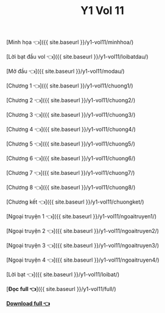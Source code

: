 ﻿---
layout: post
title: Y1 Vol 11
---

[Minh họa 👈]({{ site.baseurl }}/y1-vol11/minhhoa/)

[Lời bạt đầu vol 👈]({{ site.baseurl }}/y1-vol11/loibatdau/)

[Mở đầu 👈]({{ site.baseurl }}/y1-vol11/modau/)

[Chương 1 👈]({{ site.baseurl }}/y1-vol11/chuong1/)

[Chương 2 👈]({{ site.baseurl }}/y1-vol11/chuong2/)

[Chương 3 👈]({{ site.baseurl }}/y1-vol11/chuong3/)

[Chương 4 👈]({{ site.baseurl }}/y1-vol11/chuong4/)

[Chương 5 👈]({{ site.baseurl }}/y1-vol11/chuong5/)

[Chương 6 👈]({{ site.baseurl }}/y1-vol11/chuong6/)

[Chương 7 👈]({{ site.baseurl }}/y1-vol11/chuong7/)

[Chương 8 👈]({{ site.baseurl }}/y1-vol11/chuong8/)

[Chương kết 👈]({{ site.baseurl }}/y1-vol11/chuongket/)

[Ngoại truyện 1 👈]({{ site.baseurl }}/y1-vol11/ngoaitruyen1/)

[Ngoại truyện 2 👈]({{ site.baseurl }}/y1-vol11/ngoaitruyen2/)

[Ngoại truyện 3 👈]({{ site.baseurl }}/y1-vol11/ngoaitruyen3/)

[Ngoại truyện 4 👈]({{ site.baseurl }}/y1-vol11/ngoaitruyen4/)

[Lời bạt 👈]({{ site.baseurl }}/y1-vol11/loibat/)

[**Đọc full 👈**]({{ site.baseurl }}/y1-vol11/full/)

[**Download full 👈**](https://ll.rf.gd/Share/cote.ga/y1/vol11.docx)